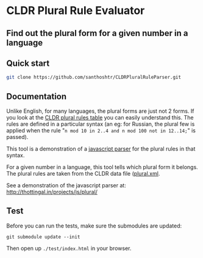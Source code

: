 CLDR Plural Rule Evaluator
==========================
Find out the plural form for a given number in a language
---------------------------------------------------------

Quick start
----------

```bash
git clone https://github.com/santhoshtr/CLDRPluralRuleParser.git
```

Documentation
----------

Unlike English, for many languages, the plural forms are just not 2 forms.
If you look at the <a href="http://unicode.org/repos/cldr-tmp/trunk/diff/supplemental/language_plural_rules.html#pl">CLDR plural rules table</a>
you can easily understand this. The rules are defined in a particular syntax
(an eg: for Russian, the plural few is applied when the rule
"`n mod 10 in 2..4 and n mod 100 not in 12..14;`" is passed).

This tool is a demonstration of a <a href="cldrpluralparser.js">javascript parser</a>
for the plural rules in that syntax.

For a given number in a language, this tool tells which plural form it belongs.
The plural rules are taken from the CLDR  data file (<a href="plural.xml">plural.xml</a>.

See a demonstration of the javascript parser at:
http://thottingal.in/projects/js/plural/

Test
----------

Before you can run the tests, make sure the submodules are updated:
```
git submodule update --init
```

Then open up `./test/index.html` in your browser.


